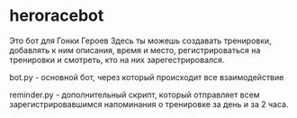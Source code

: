 # heroracebot
Это бот для Гонки Героев
Здесь ты можешь создавать тренировки, добавлять к ним описания, время и место, регистрироваться на тренировки и смотреть, кто на них зарегестрировался. 

bot.py - основной бот, через который происходит все взаимодействие

reminder.py - дополнительный скрипт, который отправляет всем зарегистрировавшимся напоминания о тренировке за день и за 2 часа.
